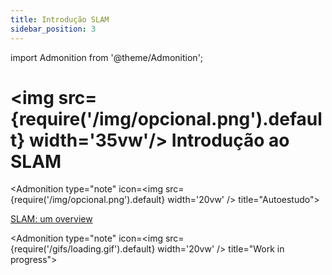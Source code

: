 ```yaml
---
title: Introdução SLAM
sidebar_position: 3
---
```


import Admonition from '@theme/Admonition';

# <img src={require('/img/opcional.png').default} width='35vw'/> Introdução ao SLAM

<Admonition 
    type="note" 
    icon=<img src={require('/img/opcional.png').default} width='20vw' />
    title="Autoestudo">

[SLAM: um overview](https://www.researchgate.net/profile/Bashar-Alsadik/publication/359698805_The_Simultaneous_Localization_and_Mapping_SLAM-An_Overview/links/6318bd64071ea12e3616275f/The-Simultaneous-Localization-and-Mapping-SLAM-An-Overview.pdf?_tp=eyJjb250ZXh0Ijp7ImZpcnN0UGFnZSI6InB1YmxpY2F0aW9uIiwicGFnZSI6InB1YmxpY2F0aW9uIn19)

</Admonition>

<Admonition 
    type="note" 
    icon=<img src={require('/gifs/loading.gif').default} width='20vw' />
    title="Work in progress">
</Admonition>


